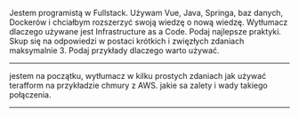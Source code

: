 Jestem programistą w Fullstack. Używam Vue, Java, Springa, baz danych, 
Dockerów i chciałbym rozszerzyć swoją wiedzę o nową wiedzę. 
Wytłumacz dlaczego używane jest Infrastructure as a Code. 
Podaj najlepsze praktyki. Skup się na odpowiedzi w postaci krótkich i zwięzłych zdaniach maksymalnie 3. 
Podaj przykłady dlaczego warto używać.

-----

jestem na początku, wytłumacz w kilku prostych zdaniach jak używać terafform na przykładzie chmury z AWS.
jakie sa zalety i wady takiego połączenia.


-----